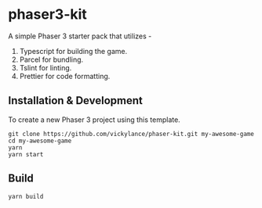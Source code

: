 # phaser3-kit

A simple Phaser 3 starter pack that utilizes -
1) Typescript for building the game.
2) Parcel for bundling.
3) Tslint for linting.
4) Prettier for code formatting.

## Installation & Development

To create a new Phaser 3 project using this template.

```
git clone https://github.com/vickylance/phaser-kit.git my-awesome-game
cd my-awesome-game
yarn
yarn start
```

## Build

```
yarn build
```